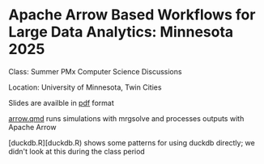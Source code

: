 
# Apache Arrow Based Workflows for Large Data Analytics: Minnesota 2025

Class: Summer PMx Computer Science Discussions

Location: University of Minnesota, Twin Cities

Slides are availble in [pdf](apache-arrow-mn-2025.pdf) format

[arrow.qmd](arrow.qmd) runs simulations with mrgsolve and processes outputs 
with Apache Arrow

[duckdb.R][duckdb.R) shows some patterns for using duckdb directly; we didn't look at 
this during the class period

